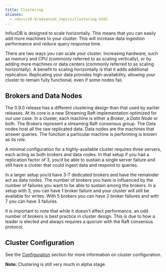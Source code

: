 ```yaml
---
title: Clustering
aliases:
  - /docs/v0.9/advanced_topics/clustering.html
---
```


InfluxDB is designed to scale horizontally. This means that you can easily add more machines to your cluster. This will increase data ingestion performance and reduce query response time.

There are two ways you can scale your cluster.  Increasing hardware, such as memory and CPU (commonly referred to as scaling vertically), or by adding more machines or data centers (commonly referred to as scaling horizontally).  A benefit to scaling horizontally is that it adds additional replication.  Replicating your data provides high-availability, allowing your cluster to remain fully functional, even if some nodes fail.

## Brokers and Data Nodes
The 0.9.0 release has a different clustering design than that used by earlier releases. At its core is a new Streaming Raft implementation optimized for our use case. In a cluster, each machine is either a _Broker_, a _Data Node_ or both. The Brokers represent a streaming Raft consensus group. The Data nodes host all the raw replicated data. Data nodes are the machines that answer queries. The function a particular machine is performing is known as its _role_.

A minimal configuration for a highly-available cluster requires three servers, each acting as both brokers and data nodes. In that setup if you had a replication factor of 3, you’d be able to sustain a single server failure and still have a cluster that could ingest data and respond to queries.

In a larger setup you’d have 3-7 dedicated brokers and have the remainder act as data nodes. The number of brokers you have is influenced by the number of failures you want to be able to sustain among the brokers. In a setup with 3, you can have 1 broker failure and your cluster will still be available for writes. With 5 brokers you can have 2 broker failures and with 7 you can have 3 failures.

It is important to note that while it doesn't affect performance, an odd number of brokers is best practice in cluster design.  This is due to how a leader is elected and always requires a quorum with the Raft consensus protocol.

## Cluster Configuration

See the [Configuration](/docs/v0.9/administration/config.html) section for more information on cluster configuration.

**Note:** Clustering is still very much in alpha stage.
